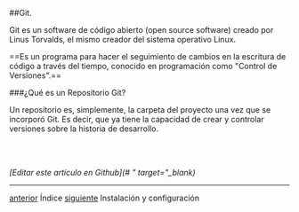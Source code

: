 ##Git.

Git es un software de código abierto (open source software) creado por Linus Torvalds, 
el mismo creador del sistema operativo Linux.

==Es un programa para hacer el seguimiento de cambios en la escritura de código 
a través del tiempo, conocido en programación como "Control de Versiones".==

###¿Qué es un Repositorio Git?

Un repositorio es, simplemente, la carpeta del proyecto una vez que se incorporó Git.
Es decir, que ya tiene la capacidad de crear y controlar versiones sobre la historia de desarrollo.

<br>
<br>

<em>[Editar este artículo en Github](# " target="_blank)</em>

<hr>
    <a href="https://github.com/Pandawebs/Git-y-GitHub-elemental/blob/master/README.md">anterior</a>
    Índice
    <a href="https://github.com/Pandawebs/Git-y-GitHub-elemental/blob/master//instalacion-y-configuracion-de-git">siguiente</a>
    Instalación y configuración